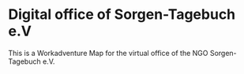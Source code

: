 # Digital office of Sorgen-Tagebuch e.V
This is a Workadventure Map for the virtual office of the NGO Sorgen-Tagebuch e.V.